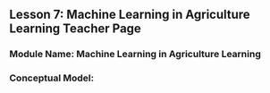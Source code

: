 ## Lesson 7: Machine Learning in Agriculture Learning Teacher Page
### Module Name: Machine Learning in Agriculture Learning
### Conceptual Model:

